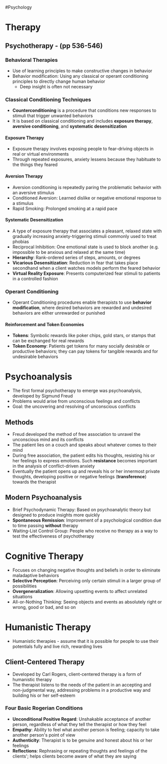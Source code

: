 #Psychology
# Therapy
## Psychotherapy - (pp 536-546)
### Behavioral Therapies
- Use of learning principles to make constructive changes in behavior
- Behavior modification: Using any classical or operant conditioning principles to directly change human behavior
	- Deep insight is often not necessary

### Classical Conditioning Techniques
- **Counterconditioning** is a procedure that conditions new responses to stimuli that trigger unwanted behaviors
- It is based on classical conditioning and includes **exposure therapy**, **aversive conditioning**, and **systematic desensitization**

#### Exposure Therapy
- Exposure therapy involves exposing people to fear-driving objects in real or virtual environments
- Through repeated exposures, anxiety lessens because they habituate to the things they feared

#### Aversion Therapy
- Aversion conditioning is repeatedly paring the problematic behavior with an aversive stimulus
- Conditioned Aversion: Learned dislike or negative emotional response to a stimulus
- Rapid Smoking: Prolonged smoking at a rapid pace

#### Systematic Desensitization
- A type of exposure therapy that associates a pleasant, relaxed state with gradually increasing anxiety-triggering stimuli commonly used to treat phobias
- Reciprocal Inhibition: One emotional state is used to block another (e.g. impossible to be anxious and relaxed at the same time)
- **Hierarchy**: Rank-ordered series of steps, amounts, or degrees
- **Vicarious Desensitization**: Reduction in fear that takes place secondhand when a client watches models perform the feared behavior
- **Virtual Reality Exposure**: Presents computerized fear stimuli to patients in a controlled fashion

### Operant Conditioning
- Operant Conditioning procedures enable therapists to use **behavior modification**, where desired behaviors are rewarded and undesired behaviors are either unrewarded or punished 

#### Reinforcement and Token Economies
- **Tokens**: Symbolic rewards like poker chips, gold stars, or stamps that can be exchanged for real rewards
- **Token Economy**: Patients get tokens for many socially desirable or productive behaviors; they can pay tokens for tangible rewards and for undesirable behaviors

# Psychoanalysis
- The first formal psychotherapy to emerge was psychoanalysis, developed by Sigmund Freud
- Problems would arise from unconscious feelings and conflicts
- Goal: the uncovering and resolving of unconscious conflicts

## Methods
- Freud developed the method of free association to unravel the unconscious mind and its conflicts
- The patient lies on a couch and speaks about whatever comes to their mind
- During free association, the patient edits his thoughts, resisting his or her feelings to express emotions. Such **resistance** becomes important in the analysis of conflict-driven anxiety
- Eventually the patient opens up and reveals his or her innermost private thoughts, developing positive or negative feelings (**transference**) towards the therapist

## Modern Psychoanalysis
- Brief Psychodynamic Therapy: Based on psychoanalytic theory but designed to produce insights more quickly
- **Spontaneous Remission**: Improvement of a psychological condition due to time passing **without** therapy
- Waiting-List Control Group: People who receive no therapy as a way to test the effectiveness of psychotherapy

# Cognitive Therapy
- Focuses on changing negative thoughts and beliefs in order to eliminate maladaptive behaviors 
- **Selective Perception**: Perceiving only certain stimuli in a larger group of possibilities
- **Overgeneralization**: Allowing upsetting events to affect unrelated situations
- All-or-Nothing Thinking: Seeing objects and events as absolutely right or wrong, good or bad, and so on

# Humanistic Therapy
- Humanistic therapies - assume that it is possible for people to use their potentials fully and live rich, rewarding lives

## Client-Centered Therapy
- Developed by Carl Rogers, client-centered therapy is a form of humanistic therapy
- The therapist listens to the needs of the patient in an accepting and non-judgmental way, addressing problems in a productive way and building his or her self-esteem

### Four Basic Rogerian Conditions
- **Unconditional Positive Regard**: Unshakable acceptance of another person, regardless of what they tell the therapist or how they feel
- **Empathy**: Ability to feel what another person is feeling; capacity to take another person's point of view
- **Authenticity**: Therapist is to be genuine and honest about his or her feelings
- **Reflections**: Rephrasing or repeating thoughts and feelings of the clients'; helps clients become aware of what they are saying